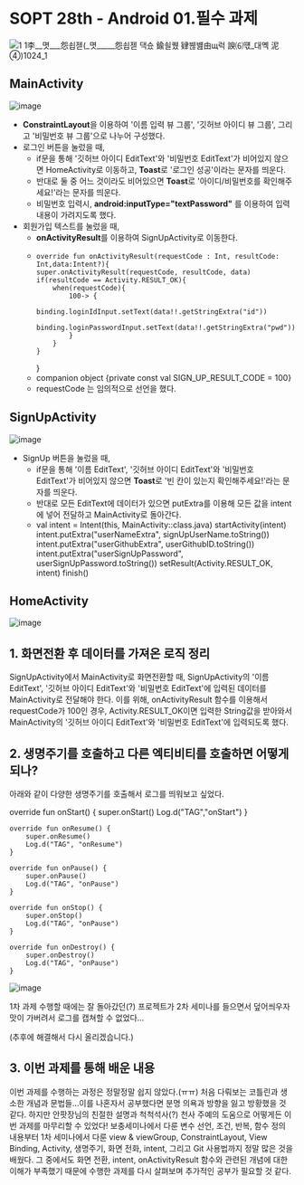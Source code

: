 # SOPT 28th - Android 01.필수 과제

![1  1李__몃___怨쇱젣(_몃_____怨쇱젣 _댁슜 鍮쇨퀬 肄붾뱶由щ럭 諛⑹떇_대옉 泥④_)1024_1](https://user-images.githubusercontent.com/70841402/114307613-68d2cd80-9b1b-11eb-91b9-8699ab2ebf4e.jpg)

## MainActivity

![image](https://user-images.githubusercontent.com/70841402/114308810-092af100-9b20-11eb-9896-578c3fa4d6fd.png)

* **ConstraintLayout**을 이용하여 '이름 입력 뷰 그룹', '깃허브 아이디 뷰 그룹', 그리고 '비밀번호 뷰 그룹'으로 나누어 구성했다.
* 로그인 버튼을 눌렀을 때, 
  - if문을 통해 '깃허브 아이디 EditText'와 '비밀번호 EditText'가 비어있지 않으면 HomeActivity로 이동하고, **Toast**로 '로그인 성공'이라는 문자를 띄운다.
  - 반대로 둘 중 어느 것이라도 비어있으면 **Toast**로 '아이디/비밀번호를 확인해주세요!'라는 문자를 띄운다.
  - 비밀번호 입력시, **android:inputType="textPassword"** 를 이용하여 입력 내용이 가려지도록 했다.
* 회원가입 텍스트를 눌렀을 때, 
  - **onActivityResult**를 이용하여 SignUpActivity로 이동한다.
  -     override fun onActivityResult(requestCode : Int, resultCode: Int,data:Intent?){
        super.onActivityResult(requestCode, resultCode, data)
        if(resultCode == Activity.RESULT_OK){
            when(requestCode){
                100-> {
                    binding.loginIdInput.setText(data!!.getStringExtra("id"))
                    binding.loginPasswordInput.setText(data!!.getStringExtra("pwd"))
                }
            }
        }
    }        
  -   companion object {private const val SIGN_UP_RESULT_CODE = 100}
  - requestCode 는 임의적으로 선언을 했다.

## SignUpActivity

![image](https://user-images.githubusercontent.com/70841402/114307748-eeef1400-9b1b-11eb-976e-f47ccbca8fcb.png)

* SignUp 버튼을 눌렀을 때, 
  - if문을 통해 '이름 EditText', '깃허브 아이디 EditText'와 '비밀번호 EditText'가 비어있지 않으면 **Toast**로 '빈 칸이 있는지 확인해주세요!'라는 문자를 띄운다.
  - 반대로 모든 EditText에 데이터가 있으면 putExtra를 이용해 모든 값을 intent에 넣어 전달하고 MainActivity로 돌아간다. 
  - val intent = Intent(this, MainActivity::class.java)
                startActivity(intent)
                intent.putExtra("userNameExtra", signUpUserName.toString())
                intent.putExtra("userGithubExtra", userGithubID.toString())
                intent.putExtra("userSignUpPassword", userSignUpPassword.toString())
                setResult(Activity.RESULT_OK, intent)
                finish()

## HomeActivity

![image](https://user-images.githubusercontent.com/70841402/114307865-86546700-9b1c-11eb-9e8b-9bde4e365705.png)

## 1. 화면전환 후 데이터를 가져온 로직 정리

SignUpActivity에서 MainActivity로 화면전환할 때, SignUpActivity의 '이름 EditText', '깃허브 아이디 EditText'와 '비밀번호 EditText'에 입력된 데이터를 MainActivity로 전달해야 한다. 이를 위해, onActivityResult 함수를 이용해서 requestCode가 100인 경우, Activity.RESULT_OK이면 입력한 String값을 받아와서 MainActivity의 '깃허브 아이디 EditText'와 '비밀번호 EditText'에 입력되도록 했다.

## 2. 생명주기를 호출하고 다른 엑티비티를 호출하면 어떻게 되나?

아래와 같이 다양한 생명주기를 호출해서 로그를 띄워보고 싶었다.

override fun onStart() {
        super.onStart()
        Log.d("TAG","onStart")
    }

    override fun onResume() {
        super.onResume()
        Log.d("TAG", "onResume")
    }

    override fun onPause() {
        super.onPause()
        Log.d("TAG", "onPause")
    }

    override fun onStop() {
        super.onStop()
        Log.d("TAG", "onPause")
    }

    override fun onDestroy() {
        super.onDestroy()
        Log.d("TAG", "onPause")
    }

![image](https://user-images.githubusercontent.com/70841402/114308219-0fb86900-9b1e-11eb-8005-ff4a5cbdd5ea.png)

1차 과제 수행할 때에는 잘 돌아갔던(?) 프로젝트가 2차 세미나를 들으면서 덮어씌우자 맛이 가버려서 로그를 캡쳐할 수 없었다...

(추후에 해결해서 다시 올리겠습니다.)

## 3. 이번 과제를 통해 배운 내용

이번 과제를 수행하는 과정은 정말정말 쉽지 않았다.(ㅠㅠ) 처음 다뤄보는 코틀린과 생소한 개념과 문법들...이를 나혼자서 공부했다면 분명 의욕과 방향을 잃고 방황했을 것 같다. 하지만 안팟장님의 친절한 설명과 척척석사(?) 천사 주예의 도움으로 어떻게든 이번 과제를 마무리할 수 있었다! 보충세미나에서 다룬 변수 선언, 조건, 반복, 함수 정의 내용부터 1차 세미나에서 다룬 view & viewGroup, ConstraintLayout, View Binding, Activity, 생명주기, 화면 전화, intent, 그리고 Git 사용법까지 정말 많은 것을 배웠다. 그 중에서도 화면 전환, intent, onActivityResult 함수와 관련된 개념에 대한 이해가 부족했기 때문에 수행한 과제를 다시 살펴보며 추가적인 공부가 필요할 것 같다.
